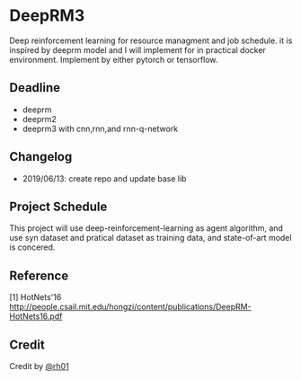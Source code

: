 # DeepRM3


Deep reinforcement learning for resource managment and job schedule.  it is inspired by deeprm model and I will implement for in practical docker environment. Implement by either pytorch or tensorflow.


## Deadline

- deeprm
- deeprm2
- deeprm3 with cnn,rnn,and rnn-q-network

## Changelog

- 2019/06/13: create repo and update base lib

## Project Schedule

This project will use deep-reinforcement-learning as agent algorithm, and use syn dataset and pratical dataset as training data, and state-of-art model is concered.

## Reference

[1] HotNets'16 http://people.csail.mit.edu/hongzi/content/publications/DeepRM-HotNets16.pdf




## Credit

Credit by [@rh01](http://github.com/rh01)